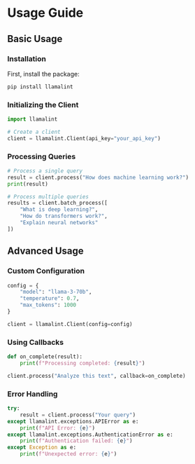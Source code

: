# Usage Guide

## Basic Usage

### Installation

First, install the package:

```bash
pip install llamalint
```

### Initializing the Client

```python
import llamalint

# Create a client
client = llamalint.Client(api_key="your_api_key")
```

### Processing Queries

```python
# Process a single query
result = client.process("How does machine learning work?")
print(result)

# Process multiple queries
results = client.batch_process([
    "What is deep learning?",
    "How do transformers work?",
    "Explain neural networks"
])
```

## Advanced Usage

### Custom Configuration

```python
config = {
    "model": "llama-3-70b",
    "temperature": 0.7,
    "max_tokens": 1000
}

client = llamalint.Client(config=config)
```

### Using Callbacks

```python
def on_complete(result):
    print(f"Processing completed: {result}")

client.process("Analyze this text", callback=on_complete)
```

### Error Handling

```python
try:
    result = client.process("Your query")
except llamalint.exceptions.APIError as e:
    print(f"API Error: {e}")
except llamalint.exceptions.AuthenticationError as e:
    print(f"Authentication failed: {e}")
except Exception as e:
    print(f"Unexpected error: {e}")
```
